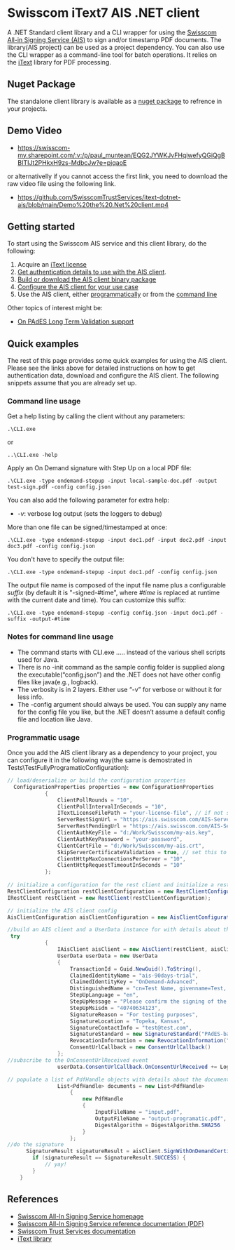 # Swisscom iText7 AIS .NET client

A .NET Standard client library and a CLI wrapper for using the [Swisscom All-in Signing Service (AIS)](https://www.swisscom.ch/en/business/enterprise/offer/security/all-in-signing-service.html)
to sign and/or timestamp PDF documents. The library(AIS project) can be used as a project dependency. You can also use the CLI wrapper as a command-line tool for batch operations.
It relies on the [iText](https://itextpdf.com/en) library for PDF processing.

## Nuget Package

The standalone client library is available as a [nuget package](https://www.nuget.org/packages/TrustServices.AIS.Net.Client/) to refrence in your projects. 

## Demo Video

* https://swisscom-my.sharepoint.com/:v:/p/paul_muntean/EQG2JYWKJvFHqiwefyQGiQgBBITIJt2PHkxH9zs-MdbcJw?e=pjqaoE

or alternativelly if you cannot access the first link, you need to download the raw video file using the following link.

* https://github.com/SwisscomTrustServices/itext-dotnet-ais/blob/main/Demo%20the%20.Net%20client.mp4

## Getting started

To start using the Swisscom AIS service and this client library, do the following:
1. Acquire an [iText license](https://itextpdf.com/en/how-buy)
2. [Get authentication details to use with the AIS client](docs/get-authentication-details.md).
3. [Build or download the AIS client binary package](docs/build-or-download.md)
4. [Configure the AIS client for your use case](docs/configure-the-AIS-client.md)
5. Use the AIS client, either [programmatically](docs/use-the-AIS-client-programmatically.md) or from the [command line](docs/use-the-AIS-client-via-CLI.md)

Other topics of interest might be:
* [On PAdES Long Term Validation support](docs/pades-long-term-validation.md)

## Quick examples

The rest of this page provides some quick examples for using the AIS client. Please see the links
above for detailed instructions on how to get authentication data, download and configure
the AIS client. The following snippets assume that you are already set up.

### Command line usage
Get a help listing by calling the client without any parameters:
```shell
.\CLI.exe
```
or
```shell
..\CLI.exe -help
```
Apply an On Demand signature with Step Up on a local PDF file:
```shell
.\CLI.exe -type ondemand-stepup -input local-sample-doc.pdf -output test-sign.pdf -config config.json
```
You can also add the following parameter for extra help:

- _-v_: verbose log output (sets the loggers to debug)

More than one file can be signed/timestamped at once:
```shell
.\CLI.exe -type ondemand-stepup -input doc1.pdf -input doc2.pdf -input doc3.pdf -config config.json
```

You don't have to specify the output file:
```shell
.\CLI.exe -type ondemand-stepup -input doc1.pdf -config config.json
```
The output file name is composed of the input file name plus a configurable _suffix_ (by default it is "-signed-#time", where _#time_
is replaced at runtime with the current date and time). You can customize this suffix:
```shell
.\CLI.exe -type ondemand-stepup -config config.json -input doc1.pdf -suffix -output-#time 
```

### Notes for command line usage

* The command starts with CLI.exe ….. instead of the various shell scripts used for Java.
* There is no -init command as the sample config folder is supplied along the executable(“config.json”) and the .NET does not have other config files like java(e.g., logback).
* The verbosity is in 2 layers. Either use “-v” for verbose or without it for less info.
* The -config argument should always be used. You can supply any name for the config file you like, but the .NET doesn’t assume a default config file and location like Java.


### Programmatic usage
Once you add the AIS client library as a dependency to your project, you can configure it in the following way(the same is demostrated in Tests\TestFullyProgramaticConfiguration):
```C#
// load/deserialize or build the configuration properties
  ConfigurationProperties properties = new ConfigurationProperties
            {
                ClientPollRounds = "10",
                ClientPollIntervalInSeconds = "10",
                ITextLicenseFilePath = "your-license-file", // if not supplied it will run in unlicensed mode
                ServerRestSignUrl = "https://ais.swisscom.com/AIS-Server/rs/v1.0/sign",
                ServerRestPendingUrl = "https://ais.swisscom.com/AIS-Server/rs/v1.0/pending",
                ClientAuthKeyFile = "d:/Work/Swisscom/my-ais.key",
                ClientAuthKeyPassword = "your-password",
                ClientCertFile = "d:/Work/Swisscom/my-ais.crt",
                SkipServerCertificateValidation = true, // set this to false if the server certificate is trusted
                ClientHttpMaxConnectionsPerServer = "10",
                ClientHttpRequestTimeoutInSeconds = "10"
            };
			
// initialize a configuration for the rest client and initialize a rest client
RestClientConfiguration restClientConfiguration = new RestClientConfiguration(properties);
IRestClient restClient = new RestClient(restClientConfiguration);

// initialize the AIS client config
AisClientConfiguration aisClientConfiguration = new AisClientConfiguration(properties);

//build an AIS client and a UserData instance for with details about this signature
 try
            {
                IAisClient aisClient = new AisClient(restClient, aisClientConfiguration);
                UserData userData = new UserData
                {
                    TransactionId = Guid.NewGuid().ToString(),
                    ClaimedIdentityName = "ais-90days-trial",
                    ClaimedIdentityKey = "OnDemand-Advanced",
                    DistinguishedName = "cn=Test Name, givenname=Test, surname=Test, c=US, serialnumber=0b5e3f1eb4b1a84b31ea3ff45fcab1049c95a00c",
                    StepUpLanguage = "en",
                    StepUpMessage = "Please confirm the signing of the document",
                    StepUpMsisdn = "40740634123",
                    SignatureReason = "For testing purposes",
                    SignatureLocation = "Topeka, Kansas",
                    SignatureContactInfo = "test@test.com",
                    SignatureStandard = new SignatureStandard("PAdES-baseline"),
                    RevocationInformation = new RevocationInformation("PAdES-baseline"),
                    ConsentUrlCallback = new ConsentUrlCallback()
                };
//subscribe to the OnConsentUrlReceived event
				userData.ConsentUrlCallback.OnConsentUrlReceived += LogAtConsole;

// populate a list of PdfHandle objects with details about the document to be signed. 
     			List<PdfHandle> documents = new List<PdfHandle>
                	{
                    	new PdfHandle
                    	{
                        	InputFileName = "input.pdf",
                        	OutputFileName = "output-programatic.pdf",
                       	 	DigestAlgorithm = DigestAlgorithm.SHA256
                    	}
                	};
//do the signature
      SignatureResult signatureResult = aisClient.SignWithOnDemandCertificateAndStepUp(documents, userData);
        if (signatureResult == SignatureResult.SUCCESS) {
            // yay!
        }
    }
```

## References

- [Swisscom All-In Signing Service homepage](https://www.swisscom.ch/en/business/enterprise/offer/security/all-in-signing-service.html)
- [Swisscom All-In Signing Service reference documentation (PDF)](http://documents.swisscom.com/product/1000255-Digital_Signing_Service/Documents/Reference_Guide/Reference_Guide-All-in-Signing-Service-en.pdf)
- [Swisscom Trust Services documentation](https://trustservices.swisscom.com/en/downloads/)
- [iText library](https://itextpdf.com/en)
